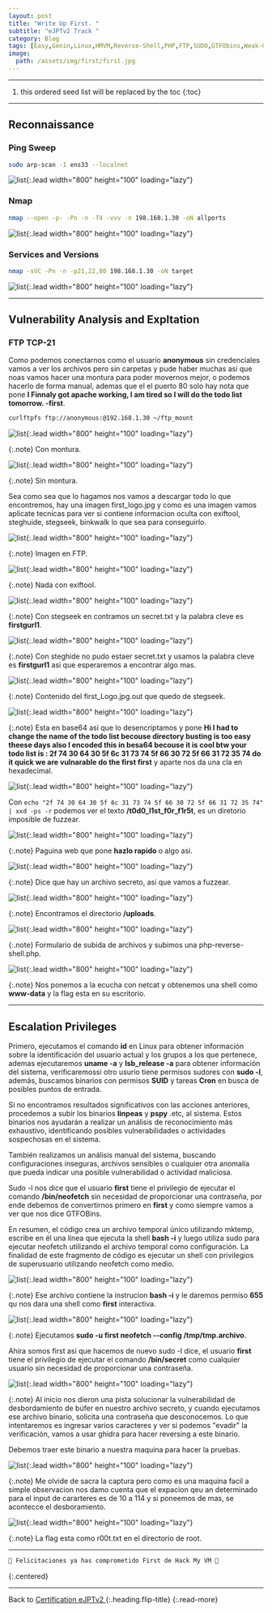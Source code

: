 ```yaml
---
layout: post
title: "Write Up First. "
subtitle: "eJPTv2 Track "
category: Blog
tags: [Easy,Genin,Linux,HMVM,Reverse-Shell,PHP,FTP,SUDO,GTFObins,Weak-Credentials,Reconnaissance,Buffer-Overflow,Ghidra,Steganography,Protocols,Fuzzing-Web,eJPTv2]
image:
  path: /assets/img/first/first.jpg
---
```


***

<!--more-->

1. this ordered seed list will be replaced by the toc
{:toc}

***

## Reconnaissance


### Ping Sweep


```bash
sudo arp-scan -I ens33 --localnet
```

![list](/assets/img/first/1.png){:.lead width="800" height="100" loading="lazy"}


### Nmap


```bash
nmap --open -p- -Pn -n -T4 -vvv -n 198.168.1.30 -oN allports
```


![list](/assets/img/first/2.png){:.lead width="800" height="100" loading="lazy"}



### Services and Versions

```bash
nmap -sVC -Pn -n -p21,22,80 198.168.1.30 -oN target
```

![list](/assets/img/first/3.png){:.lead width="800" height="100" loading="lazy"}


***

## Vulnerability Analysis and Expltation


### FTP TCP-21


Como podemos conectarnos como el usuario **anonymous** sin credenciales vamos a ver los archivos pero sin carpetas y pude haber muchas asi que noas vamos hacer una montura para poder movernos mejor, o podemos hacerlo de forma manual, ademas que el el puerto 80 solo hay nota que pone **I Finnaly got apache working, I am tired so I will do the todo list tomorrow. -first**.

```bash
curlftpfs ftp://anonymous:@192.168.1.30 ~/ftp_mount
```

![list](/assets/img/first/5.png){:.lead width="800" height="100" loading="lazy"}


{:.note}
Con montura.


![list](/assets/img/first/4.png){:.lead width="800" height="100" loading="lazy"}


{:.note}
Sin montura.


Sea como sea que lo hagamos nos vamos a descargar todo lo que encontremos, hay una imagen first_logo.jpg y como es una imagen vamos aplicate tecnicas para ver si contiene informacion oculta con exiftool, steghuide, stegseek, binkwalk lo que sea para conseguirlo.


![list](/assets/img/first/6.png){:.lead width="800" height="100" loading="lazy"}


{:.note}
Imagen en FTP.


![list](/assets/img/first/7.png){:.lead width="800" height="100" loading="lazy"}


{:.note}
Nada con exiftool.


![list](/assets/img/first/8.png){:.lead width="800" height="100" loading="lazy"}


{:.note}
Con stegseek en contramos un secret.txt y la palabra cleve es **firstgurl1**.



![list](/assets/img/first/9.png){:.lead width="800" height="100" loading="lazy"}


{:.note}
Con steghide no pudo estaer secret.txt y usamos  la palabra cleve es **firstgurl1** asi que esperaremos a encontrar algo mas.


![list](/assets/img/first/10.png){:.lead width="800" height="100" loading="lazy"}


{:.note}
Contenido del first_Logo.jpg.out que quedo   de stegseek.


![list](/assets/img/first/11.png){:.lead width="800" height="100" loading="lazy"}


{:.note}
Esta en base64 asi que lo desencriptamos y pone **Hi I had to change the name of the todo list becouse directory busting is too easy theese days also I encoded this in besa64 becouse it is cool btw your todo list is : 2f 74 30 64 30 5f 6c 31 73 74 5f 66 30 72 5f 66 31 72 35 74 do it quick we are vulnarable do the first first** y aparte nos da una cla en hexadecimal.


![list](/assets/img/first/12.png){:.lead width="800" height="100" loading="lazy"}


Con  `echo "2f 74 30 64 30 5f 6c 31 73 74 5f 66 30 72 5f 66 31 72 35 74" | xxd -ps -r` podemos ver el texto **/t0d0_l1st_f0r_f1r5t**, es un diretorio imposible de fuzzear.


![list](/assets/img/first/13.png){:.lead width="800" height="100" loading="lazy"}


{:.note}
Paguina web que pone **hazlo rapido** o algo asi.


![list](/assets/img/first/14.png){:.lead width="800" height="100" loading="lazy"}


{:.note}
Dice que hay un archivo secreto, asi que vamos a fuzzear.


![list](/assets/img/first/15.png){:.lead width="800" height="100" loading="lazy"}


{:.note}
Encontramos el directorio **/uploads**.


![list](/assets/img/first/16.png){:.lead width="800" height="100" loading="lazy"}


{:.note}
Formulario de subida de archivos y subimos una php-reverse-shell.php.


![list](/assets/img/first/17.png){:.lead width="800" height="100" loading="lazy"}


{:.note}
Nos ponemos a la ecucha con netcat y obtenemos una shell como **www-data** y la flag esta en su escritorio.


***

## Escalation Privileges


Primero, ejecutamos el comando **id** en Linux para obtener información sobre la identificación del usuario actual y los grupos a los que pertenece, ademas ejecutaremos **uname -a** y **lsb_release -a** para obtener información del sistema, verificaremossi otro usurio tiene permisos sudores con **sudo -l**, además, buscamos binarios con permisos **SUID** y tareas **Cron** en busca de posibles puntos de entrada. 


Si no encontramos resultados significativos con las acciones anteriores, procedemos a subir los binarios **linpeas** y **pspy** .etc, al sistema. Estos binarios nos ayudarán a realizar un análisis de reconocimiento más exhaustivo, identificando posibles vulnerabilidades o actividades sospechosas en el sistema.


También realizamos un análisis manual del sistema, buscando configuraciones inseguras, archivos sensibles o cualquier otra anomalía que pueda indicar una posible vulnerabilidad o actividad maliciosa.


Sudo -l nos dice que el usuario **first** tiene el privilegio de ejecutar el comando **/bin/neofetch**  sin necesidad de proporcionar una contraseña, por ende debemos de convertirnos primero en **first** y como siempre vamos a ver que nos dice GTFOBins.

En resumen, el código crea un archivo temporal único utilizando mktemp, escribe en él una línea que ejecuta la shell **bash -i** y luego utiliza sudo para ejecutar neofetch utilizando el archivo temporal como configuración. La finalidad de este fragmento de código es ejecutar un shell con privilegios de superusuario utilizando neofetch como medio.


![list](/assets/img/first/18.png){:.lead width="800" height="100" loading="lazy"}


{:.note}
Ese archivo contiene la instrucion **bash -i** y le daremos permiso **655** qu nos dara una shell como **first** interactiva.


![list](/assets/img/first/19.png){:.lead width="800" height="100" loading="lazy"}


{:.note}
Ejecutamos **sudo -u first neofetch --config /tmp/tmp.archivo**.


Ahira somos first asi que hacemos de nuevo  sudo -l dice, el usuario **first** tiene el privilegio de ejecutar el comando **/bin/secret** como cualquier usuario sin necesidad de proporcionar una contraseña.


![list](/assets/img/first/21.png){:.lead width="800" height="100" loading="lazy"}


{:.note}
Al inicio nos dieron una pista solucionar la vulnerabilidad de desbordamiento de búfer en nuestro archivo secreto, y cuando ejecutamos ese archivo binario, solicita una contraseña que desconocemos. Lo que intentaremos es ingresar varios caracteres y ver si podemos "evadir" la verificación, vamos a usar ghidra para hacer reversing a este binario.


Debemos traer este binario a nuestra maquina para hacer la pruebas.


![list](/assets/img/first/2023-06-23_04-45.png){:.lead width="800" height="100" loading="lazy"}


{:.note}
Me olvide de sacra la captura pero como es una maquina facil a simple observacion nos damo cuenta que el expacion qeu an determinado para el  input de cararteres es de 10 a 114  y si poneemos de mas,  se acontecce el desboramiento.




![list](/assets/img/first/23.png){:.lead width="800" height="100" loading="lazy"}


{:.note}
La flag esta como r00t.txt en el directorio de root.


***

```bash
🎉 Felicitaciones ya has comprometido First de Hack My VM 🎉
```
{:.centered}

***

Back to [Certification eJPTv2 ](2023-06-02-Road-to-eJPTv2.md){:.heading.flip-title}
{:.read-more}

